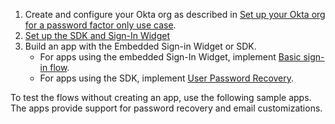 1. Create and configure your Okta org as described in [Set up your Okta org for a password factor only use case](/docs/guides/oie-embedded-common-org-setup/nodejs/main/#set-up-your-okta-org-for-a-password-factor-only-use-case).
1. [Set up the SDK and Sign-In Widget](/docs/guides/oie-embedded-common-download-setup-app/nodejs/main/)
1. Build an app with the Embedded Sign-in Widget or SDK.
    * For apps using the embedded Sign-In Widget, implement [Basic sign-in flow](docs/guides/oie-embedded-widget-use-case-basic-sign-in/nodejs/main/).
    * For apps using the SDK, implement [User Password Recovery](docs/guides/oie-embedded-sdk-use-case-pwd-recovery-mfa/nodejs/main/).

To test the flows without creating an app, use the following sample apps. The apps provide support for password recovery and email customizations.
